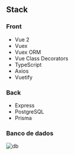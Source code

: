 ## Stack

### Front

- Vue 2
- Vuex
- Vuex ORM
- Vue Class Decorators
- TypeScript
- Axios
- Vuetify


### Back

- Express
- PostgreSQL
- Prisma

### Banco de dados

![db](https://i.imgur.com/M28DcUE.png)
